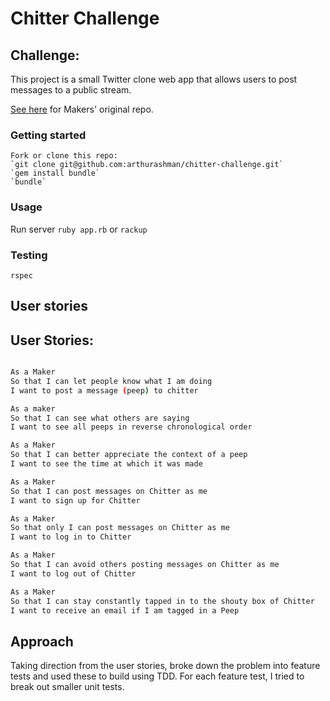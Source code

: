 Chitter Challenge
=================


Challenge:
-------


This project is a small Twitter clone web app that allows users to post messages to a public stream.


[See here](https://github.com/makersacademy/chitter-challenge) for Makers' original repo.


### Getting started
```
Fork or clone this repo:      
`git clone git@github.com:arthurashman/chitter-challenge.git`    
`gem install bundle`     
`bundle`     
```
### Usage

Run server 
`
ruby app.rb
`
or
`
rackup
`

### Testing

`rspec`

## User stories

User Stories:
-------

```sh

As a Maker
So that I can let people know what I am doing  
I want to post a message (peep) to chitter

As a maker
So that I can see what others are saying  
I want to see all peeps in reverse chronological order

As a Maker
So that I can better appreciate the context of a peep
I want to see the time at which it was made

As a Maker
So that I can post messages on Chitter as me
I want to sign up for Chitter

As a Maker
So that only I can post messages on Chitter as me
I want to log in to Chitter

As a Maker
So that I can avoid others posting messages on Chitter as me
I want to log out of Chitter

As a Maker
So that I can stay constantly tapped in to the shouty box of Chitter
I want to receive an email if I am tagged in a Peep
```
## Approach

Taking direction from the user stories, broke down the problem into feature tests and used these to build using TDD. For each feature test, I tried to break out smaller unit tests.

